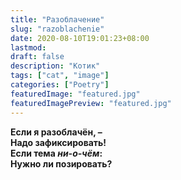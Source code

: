 ```yaml
---
title: "Разоблачение"
slug: "razoblachenie"
date: 2020-08-10T19:01:23+08:00
lastmod: 
draft: false
description: "Котик"
tags: ["cat", "image"]
categories: ["Poetry"]
featuredImage: "featured.jpg"
featuredImagePreview: "featured.jpg"
---
```


<!--![Котик](featured.jpg)-->     

**Если я разоблачён, –  
Надо зафиксировать!  
Если тема *ни-о-чём*:  
Нужно ли позировать?**  
